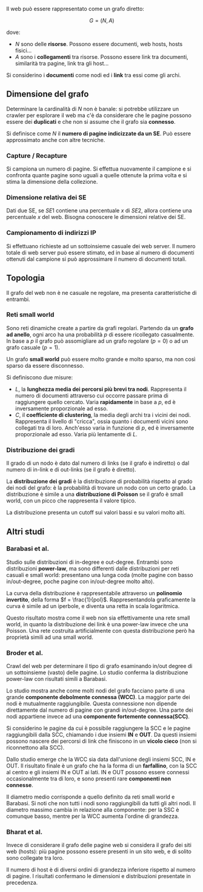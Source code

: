 Il web può essere rappresentato come un grafo diretto:

$$G=(N,A)$$

dove:
- $N$ sono delle **risorse**. Possono essere documenti, web hosts, hosts fisici...
- $A$ sono i **collegamenti** tra risorse. Possono essere link tra documenti, similarità tra pagine, link tra gli host...

Si considerino i **documenti** come nodi ed i **link** tra essi come gli archi.

## Dimensione del grafo
Determinare la cardinalità di $N$ non è banale: si potrebbe utilizzare un crawler per esplorare il web ma c'è da considerare che le pagine possono essere dei **duplicati** e che non si assume che il grafo sia **connesso**.

Si definisce come $N$ il **numero di pagine indicizzate da un SE**. 
Può essere approssimato anche con altre tecniche.

### Capture / Recapture
Si campiona un numero di pagine. Si effettua nuovamente il campione e si confronta quante pagine sono uguali a quelle ottenute la prima volta e si stima la dimensione della collezione.

### Dimensione relativa dei SE
Dati due SE, se $SE1$ contiene una percentuale $x$ di $SE2$, allora contiene una percentuale $x$ del web. Bisogna conoscere le dimensioni relative dei SE.

### Campionamento di indirizzi IP

Si effettuano richieste ad un sottoinsieme casuale dei web server. Il numero totale di web server può essere stimato, ed in base al numero di documenti ottenuti dal campione si può approssimare il numero di documenti totali.

## Topologia

Il grafo del web non è ne casuale ne regolare, ma presenta caratteristiche di entrambi. 

### Reti small world
Sono reti dinamiche create a partire da grafi regolari. Partendo da un **grafo ad anello**, ogni arco ha una probabilità $p$ di essere ricollegato casualmente. In base a $p$ il grafo può assomigliare ad un grafo regolare ($p = 0$) o ad un grafo casuale ($p = 1$).

Un grafo **small world** può essere molto grande e molto sparso, ma non così sparso da essere disconnesso.

Si definiscono due misure:
- $L$, la **lunghezza media dei percorsi più brevi tra nodi**. Rappresenta il numero di documenti attraverso cui occorre passare prima di raggiungere quello cercato. Varia **rapidamente** in base a $p$, ed è inversamente proporzionale ad esso.
- $C$, il **coefficiente di clustering**, la media degli archi tra i vicini dei nodi. Rappresenta il livello di "cricca", ossia quanto i documenti vicini sono collegati tra di loro. Anch'esso varia in funzione di $p$, ed è inversamente proporzionale ad esso. Varia più lentamente di $L$.

### Distribuzione dei gradi
Il grado di un nodo è dato dal numero di links (se il grafo è indiretto) o dal numero di in-link e di out-links (se il grafo è diretto).

La **distribuzione dei gradi** è la distribuzione di probabilità rispetto al grado dei nodi del grafo: è la probabilità di trovare un nodo con un certo grado. La distribuzione è simile a una **distribuzione di Poisson** se il grafo è small world, con un picco che rappresenta il valore tipico.

La distribuzione presenta un cutoff sui valori bassi e su valori molto alti.

## Altri studi

### Barabasi et al.
Studio sulle distribuzioni di in-degree e out-degree. Entrambi sono distribuzioni **power-law**, ma sono differenti dalle distribuzioni per reti casuali e small world: presentano una lunga coda (molte pagine con basso in/out-degree, poche pagine con in/out-degree molto alto).

La curva della distribuzione è rappresentabile attraverso un **polinomio invertito**, della forma $f = \frac{1}{pol}$. Rappresentandola graficamente la curva è simile ad un iperbole, e diventa una retta in scala logaritmica.

Questo risultato mostra come il web non sia effettivamente una rete small world, in quanto la distribuzione dei link è una power-law invece che una Poisson. Una rete costruita artificialmente con questa distribuzione però ha proprietà simili ad una small world.

### Broder et al.
Crawl del web per determinare il tipo di grafo esaminando in/out degree di un sottoinsieme (vasto) delle pagine. Lo studio conferma la distribuzione power-law con risultati simili a Barabasi.

Lo studio mostra anche come molti nodi del grafo facciano parte di una grande **componente debolmente connessa (WCC)**. La maggior parte dei nodi è mutualmente raggiungibile. Questa connessione non dipende direttamente dal numero di pagine con grandi in/out-degree.
Una parte dei nodi appartiene invece ad una **componente fortemente connessa(SCC)**.

Si considerino le pagine da cui è possibile raggiungere la SCC e le pagine raggiungibili dalla SCC, chiamando i due insiemi **IN** e **OUT**. Da questi insiemi possono nascere dei percorsi di link che finiscono in un **vicolo cieco** (non si riconnettono alla SCC).

Dallo studio emerge che la WCC sia data dall'unione degli insiemi SCC, IN e OUT. Il risultato finale è un grafo che ha la forma di un **farfallino**, con la SCC al centro e gli insiemi IN e OUT ai lati. IN e OUT possono essere connessi occasionalmente tra di loro, e sono presenti rare **componenti non connesse**.

Il diametro medio corrisponde a quello definito da reti small world e Barabasi. Si noti che non tutti i nodi sono raggiungibili da tutti gli altri nodi. 
Il diametro massimo cambia in relazione alla componente: per la SSC è comunque basso, mentre per la WCC aumenta l'ordine di grandezza.

### Bharat et al.
Invece di considerare il grafo delle pagine web si considera il grafo dei siti web (hosts): più pagine possono essere presenti in un sito web, e di solito sono collegate tra loro. 

Il numero di host è di diversi ordini di grandezza inferiore rispetto al numero di pagine. I risultati confermano le dimensioni e distribuzioni presentate in precedenza.